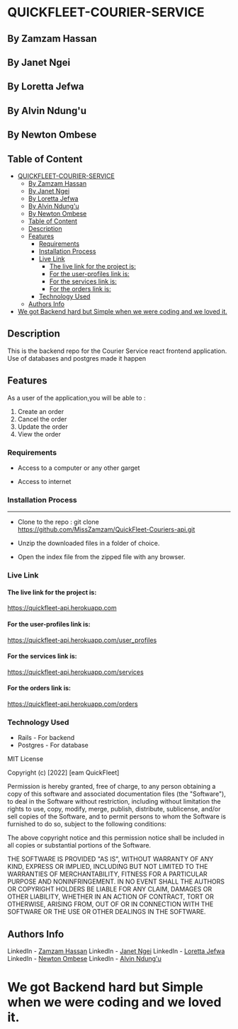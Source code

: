 # QUICKFLEET-COURIER-SERVICE

   ## By Zamzam Hassan
   ## By Janet Ngei
   ## By Loretta Jefwa
   ## By Alvin Ndung'u
   ## By Newton Ombese

## Table of Content

- [QUICKFLEET-COURIER-SERVICE](#quickfleet-courier-service)
  - [By Zamzam Hassan](#by-zamzam-hassan)
  - [By Janet Ngei](#by-janet-ngei)
  - [By Loretta Jefwa](#by-loretta-jefwa)
  - [By Alvin Ndung'u](#by-alvin-ndungu)
  - [By Newton Ombese](#by-newton-ombese)
  - [Table of Content](#table-of-content)
  - [Description](#description)
  - [Features](#features)
    - [Requirements](#requirements)
    - [Installation Process](#installation-process)
    - [Live Link](#live-link)
      - [The live link for the project is:](#the-live-link-for-the-project-is)
      - [For the user-profiles link is:](#for-the-user-profiles-link-is)
      - [For the services link is:](#for-the-services-link-is)
      - [For the orders link is:](#for-the-orders-link-is)
    - [Technology  Used](#technology--used)
  - [Authors Info](#authors-info)
- [We got Backend hard but Simple when we were coding and we loved it.](#we-got-backend-hard-but-simple-when-we-were-coding-and-we-loved-it)

## Description

 <p>This is the backend repo for the Courier Service react frontend application. Use of databases and postgres made it happen</p>

## Features

As a user of the application,you will be able to :

1. Create an order
2. Cancel the order
3. Update the order
4. View the order

 ###  Requirements

 * Access to  a computer or any other garget

 * Access to internet

### Installation Process

 ****
* Clone to the repo : git clone https://github.com/MissZamzam/QuickFleet-Couriers-api.git

* Unzip the downloaded files in a folder of choice.

* Open the index file from the zipped file with any browser.

### Live Link
#### The live link for the project is:
https://quickfleet-api.herokuapp.com

#### For the user-profiles link is:
https://quickfleet-api.herokuapp.com/user_profiles

#### For the services link is:
https://quickfleet-api.herokuapp.com/services

#### For the orders link is:
https://quickfleet-api.herokuapp.com/orders


### Technology  Used
* Rails - For backend
* Postgres - For database

MIT License

Copyright (c) [2022] [eam QuickFleet]

Permission is hereby granted, free of charge, to any person obtaining a copy
of this software and associated documentation files (the "Software"), to deal
in the Software without restriction, including without limitation the rights
to use, copy, modify, merge, publish, distribute, sublicense, and/or sell
copies of the Software, and to permit persons to whom the Software is
furnished to do so, subject to the following conditions:

The above copyright notice and this permission notice shall be included in all
copies or substantial portions of the Software.

THE SOFTWARE IS PROVIDED "AS IS", WITHOUT WARRANTY OF ANY KIND, EXPRESS OR
IMPLIED, INCLUDING BUT NOT LIMITED TO THE WARRANTIES OF MERCHANTABILITY,
FITNESS FOR A PARTICULAR PURPOSE AND NONINFRINGEMENT. IN NO EVENT SHALL THE
AUTHORS OR COPYRIGHT HOLDERS BE LIABLE FOR ANY CLAIM, DAMAGES OR OTHER
LIABILITY, WHETHER IN AN ACTION OF CONTRACT, TORT OR OTHERWISE, ARISING FROM,
OUT OF OR IN CONNECTION WITH THE SOFTWARE OR THE USE OR OTHER DEALINGS IN THE
SOFTWARE.

## Authors Info
LinkedIn - [Zamzam Hassan](https://www.linkedin.com/in/zamzam-hassan-16a7557a)
LinkedIn - [Janet Ngei](https://www.linkedin.com/in/janet-mutindi-22a237153)
LinkedIn - [Loretta Jefwa](https://www.linkedin.com/in/loretta-jefwa-b17b401b9/)
LinkedIn - [Newton Ombese](https://www.linkedin.com/in/newton-ombese-570862210/)
LinkedIn - [Alvin Ndung'u](https://www.linkedin.com/in/alvin-ndungu/)

# We got Backend hard but Simple when we were coding and we loved it.
